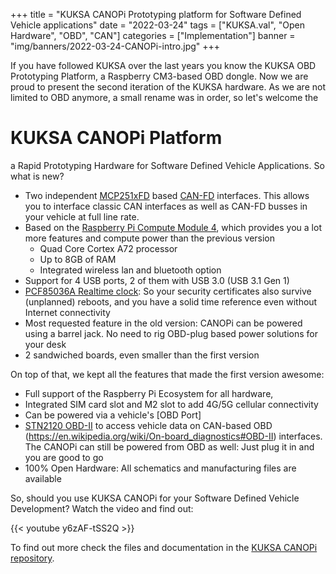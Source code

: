 +++
title = "KUKSA CANOPi Prototyping platform for Software Defined Vehicle applications"
date = "2022-03-24"
tags = ["KUKSA.val", "Open Hardware", "OBD", "CAN"]
categories = ["Implementation"]
banner = "img/banners/2022-03-24-CANOPi-intro.jpg"
+++


If you have followed  KUKSA over the last years you know the KUKSA OBD Prototyping Platform, a Raspberry CM3-based OBD dongle. Now we are proud to present the second iteration of the KUKSA hardware. As we are not limited to OBD anymore, a small rename was in order, so let's welcome the

# KUKSA CANOPi Platform

a Rapid Prototyping Hardware for Software Defined Vehicle Applications. So what is new?

 * Two independent [MCP251xFD](https://www.microchip.com/en-us/product/MCP2518FD) based [CAN-FD](https://en.wikipedia.org/wiki/CAN_FD) interfaces. This allows you to interface classic CAN interfaces as well as CAN-FD busses in your vehicle at full line rate.
 * Based on the [Raspberry Pi Compute Module 4](https://www.raspberrypi.com/products/compute-module-4), which provides you a lot more features and compute power than the previous version
    * Quad Core Cortex A72 processor
    * Up to 8GB of RAM
    * Integrated wireless lan and bluetooth option
 * Support for 4 USB ports, 2 of them with USB 3.0 (USB 3.1 Gen 1)
 * [PCF85036A Realtime clock](https://www.nxp.com/products/peripherals): So your security certificates also survive (unplanned) reboots, and you have a solid time reference even without Internet connectivity
 * Most requested feature in the old version: CANOPi can be powered using a barrel jack. No need to rig OBD-plug based power solutions for your desk
 * 2 sandwiched boards, even smaller than the first version

On top of that, we kept all the features that made the first version awesome:

 * Full support of the Raspberry Pi Ecosystem for all hardware‚
 * Integrated SIM card slot and M2 slot to add 4G/5G cellular connectivity
 * Can be powered via a vehicle's [OBD Port] 
 * [STN2120 OBD-II](https://www.obdsol.com/solutions/chips/stn2120/) to access vehicle data on CAN-based OBD (https://en.wikipedia.org/wiki/On-board_diagnostics#OBD-II) interfaces. The CANOPi can still be powered from OBD as well: Just plug it in and you are good to go
 * 100% Open Hardware: All schematics and manufacturing files are available
 

So, should you use KUKSA CANOPi for your Software Defined Vehicle Development? Watch the video and find out:

{{< youtube y6zAF-tSS2Q >}}

To find out more check the files and documentation in the [KUKSA CANOPi repository](https://github.com/eclipse/kuksa.hardware).
